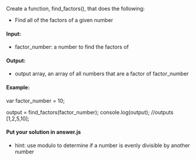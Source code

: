 Create a function, find_factors(), that does the following:
- Find all of the factors of a given number

#### Input: 
- factor_number: a number to find the factors of

#### Output: 
- output array, an array of all numbers that are a factor of factor_number

#### Example:
var factor_number = 10;

output = find_factors(factor_number);
console.log(output); //outputs [1,2,5,10];

#### Put your solution in answer.js

- hint: use modulo to determine if a number is evenly divisible by another number
